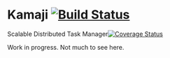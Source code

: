 # Kamaji [![Build Status](https://travis-ci.org/smaragden/kamaji.svg?branch=master)](https://travis-ci.org/smaragden/kamaji)
Scalable Distributed Task Manager[![Coverage Status](https://coveralls.io/repos/smaragden/kamaji/badge.svg?branch=master&service=github)](https://coveralls.io/github/smaragden/kamaji?branch=master)

Work in progress. Not much to see here.
   
